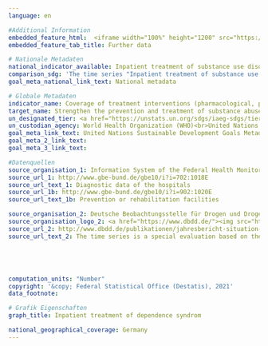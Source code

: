 ```yaml
---
language: en

#Additional Information
embedded_feature_html:  <iframe width="100%" height="1200" src="https://g205sdgs.github.io/sdg-indicators/public/AddInfos/en/3.5.1.pdf" frameborder="0" allowFullScreen="true"></iframe>
embedded_feature_tab_title: Further data

# Nationale Metadaten
national_indicator_available: Inpatient treatment of substance use disorders<br>Estimate of high risk use (based on treatment entrants) of the substances opioids, cocaine and other stimulants in the age group 15 to under 65 years
comparison_sdg: 'The time series "Inpatient treatment of substance use disorders" is only partly compliant with the global metadata because only inpatient treatment is covered.'
goal_meta_national_link_text: National metadata

# Globale Metadaten
indicator_name: Coverage of treatment interventions (pharmacological, psychosocial and rehabilitation and aftercare services) for substance use disorders
target_name: Strengthen the prevention and treatment of substance abuse, including narcotic drug abuse and harmful use of alcohol
un_designated_tier: <a href="https://unstats.un.org/sdgs/iaeg-sdgs/tier-classification/" title="Click here for more information on the UN tier classification.">Tier II</a>
un_custodian_agency: World Health Organization (WHO)<br>United Nations Office on Drugs and Crime (UNODC)
goal_meta_link_text: United Nations Sustainable Development Goals Metadata
goal_meta_2_link_text: 
goal_meta_3_link_text: 

#Datenquellen
source_organisation_1: Information System of the Federal Health Monitoring
source_url_1: http://www.gbe-bund.de/gbe10/i?i=702:1018E
source_url_text_1: Diagnostic data of the hospitals
source_url_1b: http://www.gbe-bund.de/gbe10/i?i=902:1020E
source_url_text_1b: Prevention or rehabilitation facilities

source_organisation_2: Deutsche Beobachtungsstelle für Drogen und Drogensucht
source_organisation_logo_2: <a href="https://www.dbdd.de/"><img src="https://g205sdgs.github.io/sdg-indicators/public/OrgImgEn/dbdd.png" alt="Logo dbdd" style="height:60px; width:148px" /></a>
source_url_2: http://www.dbdd.de/publikationen/jahresbericht-situation-illegaler-drogen-in-deutschland.html
source_url_text_2: The time series is a special evaluation based on the Annual Report of the National REITOX Focal Point to the EMCDDA, Workbook Drugs.





computation_units: "Number"
copyright: '&copy; Federal Statistical Office (Destatis), 2021'
data_footnote: 

# Grafik Eigenschaften
graph_title: Inpatient treatment of dependence syndrom

national_geographical_coverage: Germany
---
```


<span></span>